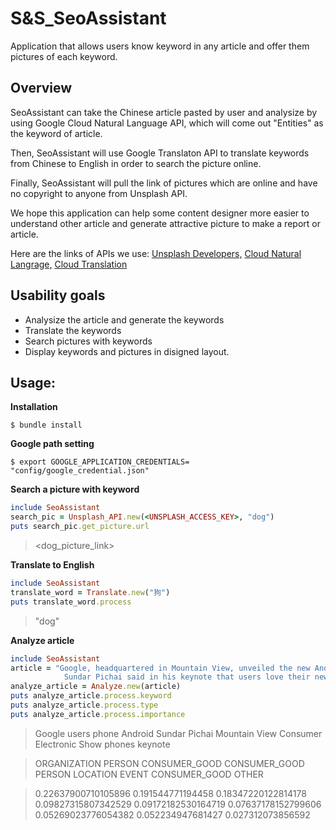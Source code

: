 # S&S_SeoAssistant
Application that allows users know keyword in any article and offer them pictures of each keyword.   

## Overview
SeoAssistant can take the Chinese article pasted by user and analysize by using Google Cloud Natural Language API, which will come out "Entities" as the keyword of article.

Then, SeoAssistant will use Google Translaton API to translate keywords from Chinese to English in order to search the picture online.

Finally, SeoAssistant will pull the link of pictures which are online and have no copyright to anyone from Unsplash API.

We hope this application can help some content designer more easier to understand other article and generate attractive picture to make a report or article.

Here are the links of APIs we use:
[Unsplash Developers,](https://unsplash.com/developers)
[Cloud Natural Langrage,](https://cloud.google.com/natural-language/docs/quickstart-client-libraries#client-libraries-usage-ruby) 
[Cloud Translation](https://cloud.google.com/translate/docs/quickstart-client-libraries)

## Usability goals
* Analysize the article and generate the keywords
* Translate the keywords
* Search pictures with keywords
* Display keywords and pictures in disigned layout. 

## Usage:

**Installation**
``` 
$ bundle install
```

**Google path setting**
```
$ export GOOGLE_APPLICATION_CREDENTIALS= "config/google_credential.json"
```

**Search a picture with keyword**
```ruby
include SeoAssistant
search_pic = Unsplash_API.new(<UNSPLASH_ACCESS_KEY>, "dog")
puts search_pic.get_picture.url
```
> <dog_picture_link>

**Translate to English**
```ruby
include SeoAssistant
translate_word = Translate.new("狗")
puts translate_word.process
```
> "dog"

**Analyze article**
```ruby
include SeoAssistant
article = "Google, headquartered in Mountain View, unveiled the new Android phone at the Consumer Electronic Show./
            Sundar Pichai said in his keynote that users love their new Android phones."
analyze_article = Analyze.new(article)
puts analyze_article.process.keyword
puts analyze_article.process.type
puts analyze_article.process.importance
```
> Google   users   phone   Android   Sundar Pichai   Mountain View   Consumer Electronic Show   phones   keynote

> ORGANIZATION   PERSON   CONSUMER_GOOD   CONSUMER_GOOD   PERSON   LOCATION   EVENT   CONSUMER_GOOD   OTHER

> 0.22637900710105896   0.191544771194458   0.18347220122814178   0.09827315807342529   0.09172182530164719   0.07637178152799606   0.05269023776054382   0.052234947681427   0.027312073856592
